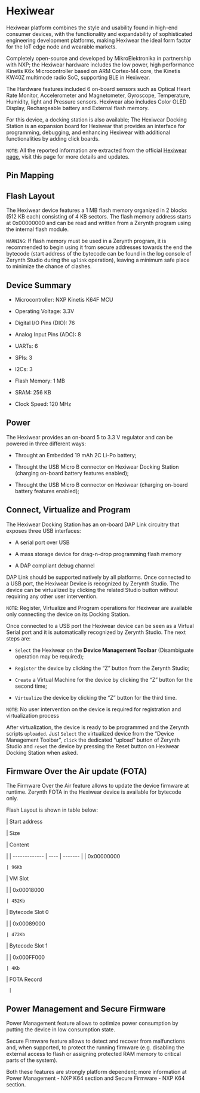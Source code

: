 # Hexiwear

Hexiwear platform combines the style and usability found in high-end consumer devices, with the functionality and expandability of sophisticated engineering development platforms, making Hexiwear the ideal form factor for the IoT edge node and wearable markets.

Completely open-source and developed by MikroElektronika in partnership with NXP; the Hexiwear hardware includes the low power, high performance Kinetis K6x Microcontroller based on ARM Cortex-M4 core, the Kinetis KW40Z multimode radio SoC, supporting BLE in Hexiwear.

The Hardware features included 6 on-board sensors such as Optical Heart Rate Monitor, Accelerometer and Magnetometer, Gyroscope, Temperature, Humidity, light and Pressure sensors. Hexiwear also includes Color OLED Display, Rechargeable battery and External flash memory.

For this device, a docking station is also available; The Hexiwear Docking Station is an expansion board for Hexiwear that provides an interface for programming, debugging, and enhancing Hexiwear with additional functionalities by adding click boards.

```NOTE```: All the reported information are extracted from the official [Hexiwear page](http://www.hexiwear.com/), visit this page for more details and updates.

## Pin Mapping

## Flash Layout

The Hexiwear device features a 1 MB flash memory organized in 2 blocks (512 KB each) consisting of 4 KB sectors. The flash memory address starts at 0x00000000 and can be read and written from a Zerynth program using the internal flash module.

```WARNING```: If flash memory must be used in a Zerynth program, it is recommended to begin using it from secure addresses towards the end the bytecode (start address of the bytecode can be found in the log console of Zerynth Studio during the ```uplink``` operation), leaving a minimum safe place to minimize the chance of clashes.

## Device Summary


* Microcontroller: NXP Kinetis K64F MCU


* Operating Voltage: 3.3V


* Digital I/O Pins (DIO): 76


* Analog Input Pins (ADC): 8


* UARTs: 6


* SPIs: 3


* I2Cs: 3


* Flash Memory: 1 MB


* SRAM: 256 KB


* Clock Speed: 120 MHz

## Power

The Hexiwear provides an on-board 5 to 3.3 V regulator and can be powered in three different ways:


* Throught an Embedded 19 mAh 2C Li-Po battery;


* Throught the USB Micro B connector on Hexiwear Docking Station (charging on-board battery features enabled);


* Throught the USB Micro B connector on Hexiwear (charging on-board battery features enabled);

## Connect, Virtualize and Program

The Hexiwear Docking Station has an on-board DAP Link circuitry that exposes three USB interfaces:


* A serial port over USB


* A mass storage device for drag-n-drop programming flash memory


* A DAP compliant debug channel

DAP Link should be supported natively by all platforms.
Once connected to a USB port, the Hexiwear Device is recognized by Zerynth Studio. The device can be virtualized by clicking the related Studio button without requiring any other user intervention.

```NOTE```: Register, Virtualize and Program operations for Hexiwear are available only connecting the device on its Docking Station.

Once connected to a USB port the Hexiwear device can be seen as a Virtual Serial port and it is automatically recognized by Zerynth Studio. The next steps are:


* ```Select``` the Hexiwear on the **Device Management Toolbar** (Disambiguate operation may be required);


* ```Register``` the device by clicking the “Z” button from the Zerynth Studio;


* ```Create``` a Virtual Machine for the device by clicking the “Z” button for the second time;


* ```Virtualize``` the device by clicking the “Z” button for the third time.

```NOTE```: No user intervention on the device is required for registration and virtualization process

After virtualization, the device is ready to be programmed and the Zerynth scripts ```uploaded```. Just ```Select``` the virtualized device from the “Device Management Toolbar”, ```click``` the dedicated “upload” button of Zerynth Studio and ```reset``` the device by pressing the Reset button on Hexiwear Docking Station when asked.

## Firmware Over the Air update (FOTA)

The Firmware Over the Air feature allows to update the device firmware at runtime. Zerynth FOTA in the Hexiwear device is available for bytecode only.

Flash Layout is shown in table below:

| Start address

 | Size

 | Content

 |
| ------------- | ---- | ------- |
| 0x00000000

    | 96Kb

 | VM Slot

 |
| 0x00018000

    | 452Kb

 | Bytecode Slot 0

 |
| 0x00089000

    | 472Kb

 | Bytecode Slot 1

 |
| 0x000FF000

    | 4Kb

   | FOTA Record

     |
## Power Management and Secure Firmware

Power Management feature allows to optimize power consumption by putting the device in low consumption state.

Secure Firmware feature allows to detect and recover from malfunctions and, when supported, to protect the running firmware (e.g. disabling the external access to flash or assigning protected RAM memory to critical parts of the system).

Both these features are strongly platform dependent; more information at Power Management - NXP K64 section and Secure Firmware - NXP K64 section.
